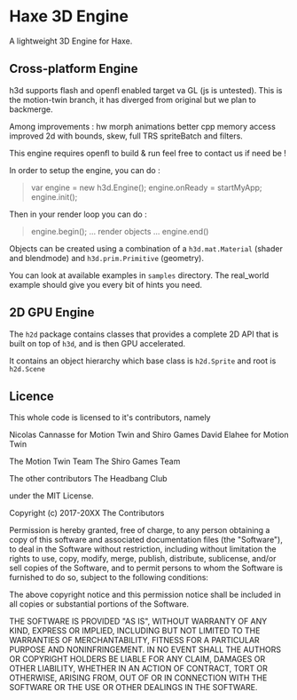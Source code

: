 Haxe 3D Engine
=========

A lightweight 3D Engine for Haxe.

Cross-platform Engine
-------------

h3d supports flash and openfl enabled target va GL (js is untested). This is the motion-twin branch, it has diverged from original but we plan to backmerge.

Among improvements : 
hw morph animations
better cpp memory access
improved 2d with bounds, skew, full TRS spriteBatch and filters.

This engine requires openfl to build & run feel free to contact us if need be !

In order to setup the engine, you can do :

> var engine = new h3d.Engine();
> engine.onReady = startMyApp;
> engine.init();

Then in your render loop you can do :

> engine.begin();
> ... render objects ...
> engine.end()

Objects can be created using a combination of a `h3d.mat.Material` (shader and blendmode) and `h3d.prim.Primitive` (geometry).

You can look at available examples in `samples` directory. The real_world example should give you every bit of hints you need.

2D GPU Engine
-------------

The `h2d` package contains classes that provides a complete 2D API that is built on top of `h3d`, and is then GPU accelerated.

It contains an object hierarchy which base class is `h2d.Sprite` and root is `h2d.Scene`


Licence
--------------
This whole code is licensed to it's contributors, namely

Nicolas Cannasse for Motion Twin and Shiro Games
David Elahee for Motion Twin

The Motion Twin Team
The Shiro Games Team

The other contributors
The Headbang Club

under the MIT License.

Copyright (c) 2017-20XX The Contributors

Permission is hereby granted, free of charge, to any person obtaining a copy
of this software and associated documentation files (the "Software"), to deal
in the Software without restriction, including without limitation the rights
to use, copy, modify, merge, publish, distribute, sublicense, and/or sell
copies of the Software, and to permit persons to whom the Software is
furnished to do so, subject to the following conditions:

The above copyright notice and this permission notice shall be included in all
copies or substantial portions of the Software.

THE SOFTWARE IS PROVIDED "AS IS", WITHOUT WARRANTY OF ANY KIND, EXPRESS OR
IMPLIED, INCLUDING BUT NOT LIMITED TO THE WARRANTIES OF MERCHANTABILITY,
FITNESS FOR A PARTICULAR PURPOSE AND NONINFRINGEMENT. IN NO EVENT SHALL THE
AUTHORS OR COPYRIGHT HOLDERS BE LIABLE FOR ANY CLAIM, DAMAGES OR OTHER
LIABILITY, WHETHER IN AN ACTION OF CONTRACT, TORT OR OTHERWISE, ARISING FROM,
OUT OF OR IN CONNECTION WITH THE SOFTWARE OR THE USE OR OTHER DEALINGS IN THE
SOFTWARE.
